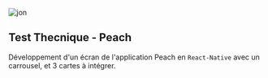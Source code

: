 
![jon](https://github.com/user-attachments/assets/5c1d0839-b11a-4dc9-98ab-b039ebb229cc)

## Test Thecnique - Peach

Développement d'un écran de l'application Peach en `React-Native` avec un carrousel, et 3 cartes à intégrer.
